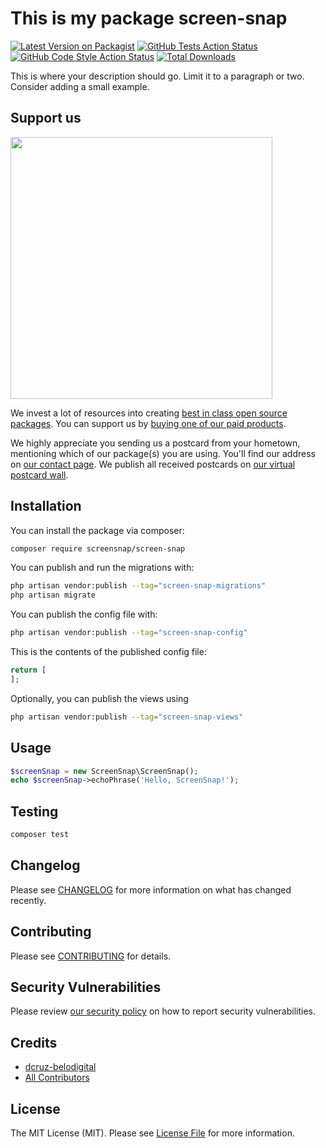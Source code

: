 # This is my package screen-snap

[![Latest Version on Packagist](https://img.shields.io/packagist/v/screensnap/screen-snap.svg?style=flat-square)](https://packagist.org/packages/screensnap/screen-snap)
[![GitHub Tests Action Status](https://img.shields.io/github/actions/workflow/status/screensnap/screen-snap/run-tests.yml?branch=main&label=tests&style=flat-square)](https://github.com/screensnap/screen-snap/actions?query=workflow%3Arun-tests+branch%3Amain)
[![GitHub Code Style Action Status](https://img.shields.io/github/actions/workflow/status/screensnap/screen-snap/fix-php-code-style-issues.yml?branch=main&label=code%20style&style=flat-square)](https://github.com/screensnap/screen-snap/actions?query=workflow%3A"Fix+PHP+code+style+issues"+branch%3Amain)
[![Total Downloads](https://img.shields.io/packagist/dt/screensnap/screen-snap.svg?style=flat-square)](https://packagist.org/packages/screensnap/screen-snap)

This is where your description should go. Limit it to a paragraph or two. Consider adding a small example.

## Support us

[<img src="https://github-ads.s3.eu-central-1.amazonaws.com/screen-snap.jpg?t=1" width="419px" />](https://spatie.be/github-ad-click/screen-snap)

We invest a lot of resources into creating [best in class open source packages](https://spatie.be/open-source). You can support us by [buying one of our paid products](https://spatie.be/open-source/support-us).

We highly appreciate you sending us a postcard from your hometown, mentioning which of our package(s) you are using. You'll find our address on [our contact page](https://spatie.be/about-us). We publish all received postcards on [our virtual postcard wall](https://spatie.be/open-source/postcards).

## Installation

You can install the package via composer:

```bash
composer require screensnap/screen-snap
```

You can publish and run the migrations with:

```bash
php artisan vendor:publish --tag="screen-snap-migrations"
php artisan migrate
```

You can publish the config file with:

```bash
php artisan vendor:publish --tag="screen-snap-config"
```

This is the contents of the published config file:

```php
return [
];
```

Optionally, you can publish the views using

```bash
php artisan vendor:publish --tag="screen-snap-views"
```

## Usage

```php
$screenSnap = new ScreenSnap\ScreenSnap();
echo $screenSnap->echoPhrase('Hello, ScreenSnap!');
```

## Testing

```bash
composer test
```

## Changelog

Please see [CHANGELOG](CHANGELOG.md) for more information on what has changed recently.

## Contributing

Please see [CONTRIBUTING](CONTRIBUTING.md) for details.

## Security Vulnerabilities

Please review [our security policy](../../security/policy) on how to report security vulnerabilities.

## Credits

- [dcruz-belodigital](https://github.com/dcruz)
- [All Contributors](../../contributors)

## License

The MIT License (MIT). Please see [License File](LICENSE.md) for more information.
